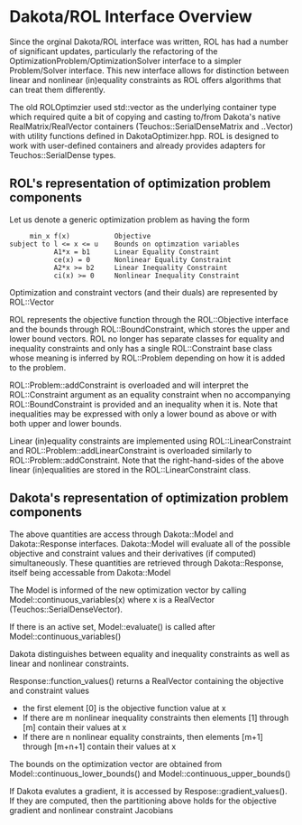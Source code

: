 Dakota/ROL Interface Overview
=============================

Since the orginal Dakota/ROL interface was written, ROL has had a number of significant 
updates, particularly the refactoring of the OptimizationProblem/OptimizationSolver 
interface to a simpler Problem/Solver interface. This new interface allows for 
distinction between linear and nonlinear (in)equality constraints as ROL offers 
algorithms that can treat them differently. 

The old ROLOptimzier used std::vector as the underlying container type which required 
quite a bit of copying and casting to/from Dakota's native RealMatrix/RealVector containers 
(Teuchos::SerialDenseMatrix and ..Vector) with utility functions defined in DakotaOptimizer.hpp. 
ROL is designed to work with user-defined containers and already provides adapters for 
Teuchos::SerialDense types.


ROL's representation of optimization problem components
-------------------------------------------------------

Let us denote a generic optimization problem as having the form

         min_x f(x)           Objective     
    subject to l <= x <= u    Bounds on optimzation variables
               A1*x = b1      Linear Equality Constraint
               ce(x) = 0      Nonlinear Equality Constraint
               A2*x >= b2     Linear Inequality Constraint
               ci(x) >= 0     Nonlinear Inequality Constraint

Optimization and constraint vectors (and their duals) are represented by ROL::Vector

ROL represents the objective function through the ROL::Objective interface
and the bounds through ROL::BoundConstraint, which stores the upper and lower bound
vectors. ROL no longer has separate classes for equality and inequality constraints 
and only has a single ROL::Constraint base class whose meaning is inferred by 
ROL::Problem depending on how it is added to the problem. 

ROL::Problem::addConstraint is overloaded and will interpret the ROL::Constraint 
argument as an equality constraint when no accompanying ROL::BoundConstraint is 
provided and an inequality when it is. Note that inequalities may be expressed with
only a lower bound as above or with both upper and lower bounds.

Linear (in)equality constraints are implemented using ROL::LinearConstraint
and ROL::Problem::addLinearConstraint is overloaded similarly to 
ROL::Problem::addConstraint. Note that the right-hand-sides of the above linear 
(in)equalities are stored in the ROL::LinearConstraint class. 


Dakota's representation of optimization problem components
----------------------------------------------------------

The above quantities are access through Dakota::Model and Dakota::Response interfaces.
Dakota::Model will evaluate all of the possible objective and constraint values and 
their derivatives (if computed) simultaneously. These quantities are retrieved through 
Dakota::Response, itself being accessable from Dakota::Model

The Model is informed of the new optimization vector by calling 
Model::continuous\_variables(x) where x is a RealVector (Teuchos::SerialDenseVector).

If there is an active set, Model::evaluate() is called after Model::continuous\_variables()

Dakota distinguishes between equality and inequality constraints as well as linear and nonlinear constraints.  

Response::function\_values() returns a RealVector containing the objective and constraint values

  - the first element [0] is the objective function value at x
  - If there are m nonlinear inequality constraints then elements [1] through [m] contain their values at x 
  - If there are n nonlinear equality constraints, then elements [m+1] through [m+n+1] contain their values at x 

The bounds on the optimization vector are obtained from Model::continuous\_lower\_bounds() and
Model::continuous\_upper\_bounds()

If Dakota evalutes a gradient, it is accessed by Respose::gradient\_values(). If they are computed, then the partitioning above holds for the objective gradient and nonlinear constraint Jacobians
 


  

